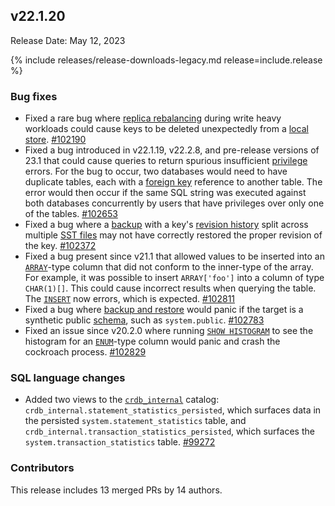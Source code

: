 ## v22.1.20

Release Date: May 12, 2023

{% include releases/release-downloads-legacy.md release=include.release %}

<h3 id="v22-1-20-bug-fixes">Bug fixes</h3>

- Fixed a rare bug where [replica rebalancing](https://www.cockroachlabs.com/docs/v22.1/architecture/replication-layer) during write heavy workloads could cause keys to be deleted unexpectedly from a [local store](https://www.cockroachlabs.com/docs/v22.1/cockroach-start#flags-store). [#102190][#102190]
- Fixed a bug introduced in v22.1.19, v22.2.8, and pre-release versions of 23.1 that could cause queries to return spurious insufficient [privilege](https://www.cockroachlabs.com/docs/v22.1/security-reference/authorization#privileges) errors. For the bug to occur, two databases would need to have duplicate tables, each with a [foreign key](https://www.cockroachlabs.com/docs/v22.1/foreign-key) reference to another table. The error would then occur if the same SQL string was executed against both databases concurrently by users that have privileges over only one of the tables. [#102653][#102653]
- Fixed a bug where a [backup](https://www.cockroachlabs.com/docs/v22.1/backup-and-restore-overview) with a key's [revision history](https://www.cockroachlabs.com/docs/v22.1/take-backups-with-revision-history-and-restore-from-a-point-in-time) split across multiple [SST files](https://www.cockroachlabs.com/docs/v22.1/architecture/storage-layer#ssts) may not have correctly restored the proper revision of the key. [#102372][#102372]
- Fixed a bug present since v21.1 that allowed values to be inserted into an [`ARRAY`](https://www.cockroachlabs.com/docs/v22.1/array)-type column that did not conform to the inner-type of the array. For example, it was possible to insert `ARRAY['foo']` into a column of type `CHAR(1)[]`. This could cause incorrect results when querying the table. The [`INSERT`](https://www.cockroachlabs.com/docs/v22.1/insert) now errors, which is expected. [#102811][#102811]
- Fixed a bug where [backup and restore](https://www.cockroachlabs.com/docs/v22.1/backup-and-restore-overview) would panic if the target is a synthetic public [schema](https://www.cockroachlabs.com/docs/v22.1/schema-design-overview), such as `system.public`. [#102783][#102783]
- Fixed an issue since v20.2.0 where running [`SHOW HISTOGRAM`](https://www.cockroachlabs.com/docs/v22.1/show-columns) to see the histogram for an [`ENUM`](https://www.cockroachlabs.com/docs/v22.1/enum)-type column would panic and crash the cockroach process. [#102829][#102829]

<h3 id="v22-1-20-sql-language-changes">SQL language changes</h3>

- Added two views to the [`crdb_internal`](https://www.cockroachlabs.com/docs/v22.1/crdb-internal) catalog: `crdb_internal.statement_statistics_persisted`, which surfaces data in the persisted `system.statement_statistics` table, and `crdb_internal.transaction_statistics_persisted`, which surfaces the `system.transaction_statistics` table. [#99272][#99272]

<div class="release-note-contributors" markdown="1">

<h3 id="v22-1-20-contributors">Contributors</h3>

This release includes 13 merged PRs by 14 authors.

</div>

[#102190]: https://github.com/cockroachdb/cockroach/pull/102190
[#102372]: https://github.com/cockroachdb/cockroach/pull/102372
[#102653]: https://github.com/cockroachdb/cockroach/pull/102653
[#102783]: https://github.com/cockroachdb/cockroach/pull/102783
[#102811]: https://github.com/cockroachdb/cockroach/pull/102811
[#102829]: https://github.com/cockroachdb/cockroach/pull/102829
[#99272]: https://github.com/cockroachdb/cockroach/pull/99272
